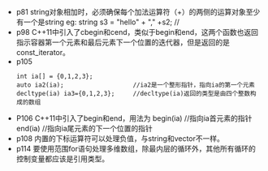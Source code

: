 - p81 string对象相加时，必须确保每个加法运算符（+）的两侧的运算对象至少有一个是string
    eg: string s3 = "hello" + "," +s2;      //
- p98 C++11中引入了cbegin和cend，类似于begin和end，这两个函数也返回指示容器第一个元素和最后元素下一个位置的迭代器，但是返回的是const_iterator。
- p105
    ```
    int ia[] = {0,1,2,3};
    auto ia2(ia);                   //ia2是一个整形指针，指向ia的第一个元素
    decltype(ia) ia3={0,1,2,3};     //decltype(ia)返回的类型是由四个整数构成的数组
    ```
- P106 C++11中引入了begin和end，用法为
    begin(ia)       //指向ia首元素的指针
    end(ia)         //指向ia尾元素的下一个位置的指针
- p108 内置的下标运算符可以处理负值，与string和vector不一样。
- p114 要使用范围for语句处理多维数组，除最内层的循环外，其他所有循环的控制变量都应该是引用类型。
